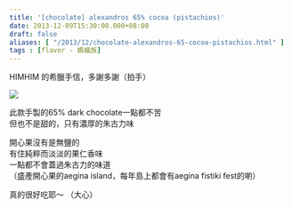 ```yaml
---
title: '[chocolate] alexandros 65% cocoa (pistachios)'
date: 2013-12-09T15:30:00.000+08:00
draft: false
aliases: [ "/2013/12/chocolate-alexandros-65-cocoa-pistachios.html" ]
tags : [flavor - 螞蟻族]
---
```


HIMHIM 的希臘手信，多謝多謝（拍手）  

![](/images/alexandros.jpg)

此款手製的65% dark chocolate一點都不苦  
但也不是甜的，只有濃厚的朱古力味  
  
開心果沒有是無鹽的  
有住純粹而淡淡的果仁香味  
一點都不會蓋過朱古力的味道  
（盛產開心果的aegina island，每年島上都會有aegina fistiki fest的喲）  
  
  
真的很好吃耶～ （大心）
